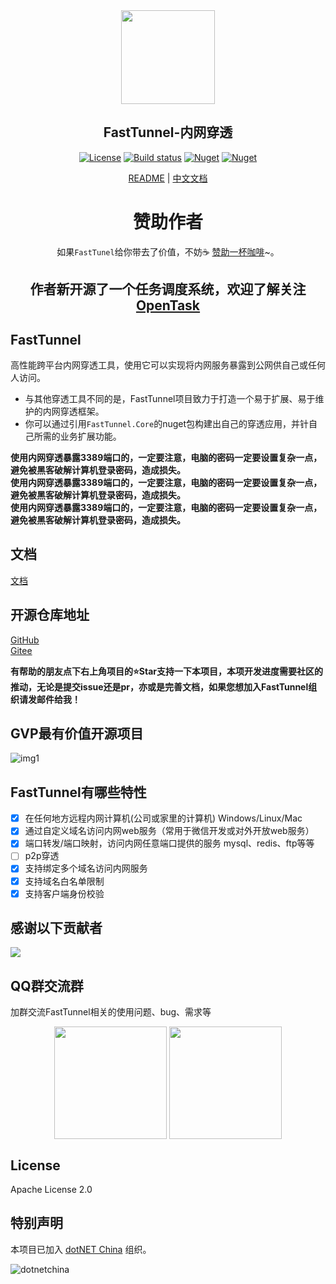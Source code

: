 <div align="center">

<img src="images/logo.png" width="150" align=center />

## FastTunnel-内网穿透

[![License](https://img.shields.io/badge/license-Apache%202-green.svg)](https://www.apache.org/licenses/LICENSE-2.0)
[![Build status](https://github.com/anjoy8/blog.core/workflows/.NET%20Core/badge.svg)](https://github.com/SpringHgui/FastTunnel/actions)
[![Nuget](https://img.shields.io/nuget/v/FastTunnel.Core)](https://www.nuget.org/packages/FastTunnel.Core/)
[![Nuget](https://img.shields.io/nuget/dt/FastTunnel.Core)](https://www.nuget.org/packages/FastTunnel.Core/)

[README](README.md) | [中文文档](README_zh.md)

</div>

<div align="center">

# 赞助作者
如果`FastTunel`给你带去了价值，不妨☕ [赞助一杯咖啡](https://afdian.com/a/gui_h/plan)~。  


## 作者新开源了一个任务调度系统，欢迎了解关注[OpenTask](https://github.com/SpringHgui/OpenTask)
</div>


## FastTunnel
高性能跨平台内网穿透工具，使用它可以实现将内网服务暴露到公网供自己或任何人访问。
- 与其他穿透工具不同的是，FastTunnel项目致力于打造一个易于扩展、易于维护的内网穿透框架。
- 你可以通过引用`FastTunnel.Core`的nuget包构建出自己的穿透应用，并针自己所需的业务扩展功能。

**使用内网穿透暴露3389端口的，一定要注意，电脑的密码一定要设置复杂一点，避免被黑客破解计算机登录密码，造成损失。**   
**使用内网穿透暴露3389端口的，一定要注意，电脑的密码一定要设置复杂一点，避免被黑客破解计算机登录密码，造成损失。**   
**使用内网穿透暴露3389端口的，一定要注意，电脑的密码一定要设置复杂一点，避免被黑客破解计算机登录密码，造成损失。**   

## 文档
[文档](https://docs.opentask.run/docs/fasttunel/getting-started)

## 开源仓库地址
[GitHub](https://github.com/SpringHgui/FastTunnel)  
[Gitee](https://gitee.com/Hgui/FastTunnel)

**有帮助的朋友点下右上角项目的⭐Star支持一下本项目，本项开发进度需要社区的推动，无论是提交issue还是pr，亦或是完善文档，如果您想加入FastTunnel组织请发邮件给我！**

## GVP最有价值开源项目

![img1](images/gvp.png)

## FastTunnel有哪些特性
- [x] 在任何地方远程内网计算机(公司或家里的计算机) Windows/Linux/Mac
- [x] 通过自定义域名访问内网web服务（常用于微信开发或对外开放web服务）
- [x] 端口转发/端口映射，访问内网任意端口提供的服务 mysql、redis、ftp等等
- [ ] p2p穿透
- [x] 支持绑定多个域名访问内网服务
- [x] 支持域名白名单限制
- [x] 支持客户端身份校验

## 感谢以下贡献者
<a href = "https://github.com/FastTunnel/FastTunnel/graphs/contributors">
  <img src = "https://contrib.rocks/image?repo=FastTunnel/FastTunnel"/>
</a>  

## QQ群交流群
加群交流FastTunnel相关的使用问题、bug、需求等
<div align="center">
  <img src="images/qqgroup.png" width="180" align=center />
  <img src="images/FastTunnel-2.png" width="180" align=center />
</div>

## License
Apache License 2.0

## 特别声明

本项目已加入 [dotNET China](https://gitee.com/dotnetchina)  组织。<br/>

![dotnetchina](https://images.gitee.com/uploads/images/2021/0324/120117_2da9922c_416720.png "132645_21007ea0_974299.png")
